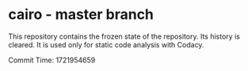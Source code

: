 # cairo - master branch

This repository contains the frozen state of the repository.
Its history is cleared. It is used only for static code
analysis with Codacy.

Commit Time: 1721954659